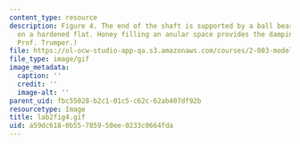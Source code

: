 ```yaml
---
content_type: resource
description: Figure 4. The end of the shaft is supported by a ball bearing riding
  on a hardened flat. Honey filling an anular space provides the damping. (Image by
  Prof. Trumper.)
file: https://ol-ocw-studio-app-qa.s3.amazonaws.com/courses/2-003-modeling-dynamics-and-control-i-spring-2005/a59dc6180b55785950ee0233c0664fda_lab2fig4.gif
file_type: image/gif
image_metadata:
  caption: ''
  credit: ''
  image-alt: ''
parent_uid: fbc55028-b2c1-01c5-c62c-62ab407df92b
resourcetype: Image
title: lab2fig4.gif
uid: a59dc618-0b55-7859-50ee-0233c0664fda
---
```

